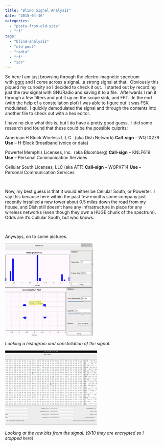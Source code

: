 ```yaml
---
title: "Blind Signal Analysis"
date: "2015-04-16"
categories: 
  - "posts-from-old-site"
  - "rf"
tags: 
  - "blind-analysis"
  - "old-post"
  - "radio"
  - "rf"
  - "sdr"
---
```


So here I am just browsing through the electro-magnetic spectrum with [gqrx](https://web.archive.org/web/20150524023730/http://gqrx.dk/) and I come across a signal…a strong signal at that.  Obviously this piqued my curiosity so I decided to check it out.  I started out by recording just the raw signal with GNURadio and saving it to a file.  Afterwards I ran it through a few filters and put it up on the scope sink, and FFT.  In the end (with the help of a constellation plot) I was able to figure out it was FSK modulated.  I quickly demodulated the signal and through the contents into another file to check out with a hex editor.

I have no clue what this is, but I do have a pretty good guess.  I did some research and found that these could be the possible culprits:

American H Block Wireless L.L.C.  (aka Dish Network) **Call-sign** – WQTX279 **Use** – H-Block Broadband (voice or data)

Powertel Memphis Licenses, Inc.  (aka Bloomberg) **Call-sign** – KNLF619 **Use** – Personal Communication Services

Cellular South Licenses, LLC (aka ATT) **Call-sign** – WQPX714 **Use** – Personal Communication Services

 

Now, my best guess is that it would either be Cellular South, or Powertel.  I say this because here within the past few months some company just recently installed a new tower about 0.5 miles down the road from my house, and Dish still doesn’t have any infrastructure in place for any wireless networks (even though they own a HUGE chunk of the spectrum).  Odds are it’s Cullular South, but who knows.

 

Anyways, on to some pictures.

![](../../../public/imgs/posts/2015-04-16/442ec-histo-const-sig-286x300-1.png)

_Looking a histogram and constellation of the signal._

![](../../../public/imgs/posts/2015-04-16/fc3c0-bits-sig-300x243-1.png) 

_Looking at the raw bits from the signal. (9/10 they are encrypted so I stopped here)_
